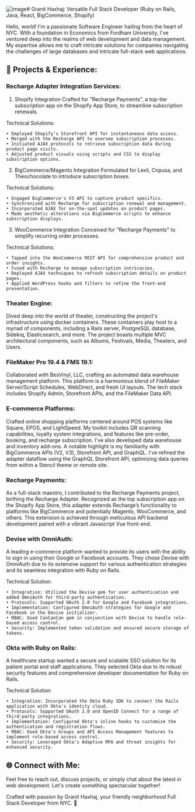![image](https://github.com/haxgranit/haxgranit/assets/28113737/3571bcaf-3bd0-4b56-8dc1-baf269997de8)# Granit Haxhaj: Versatile Full Stack Developer (Ruby on Rails, Java, React, BigCommerce, Shopify)

Hello, world! I'm a passionate Software Engineer hailing from the heart of NYC. With a foundation in Economics from Fordham University, I've ventured deep into the realms of web development and data management. My expertise allows me to craft intricate solutions for companies navigating the challenges of large databases and intricate full-stack web applications.

## 🚀 Projects & Experience:
### Recharge Adapter Integration Services:
1. Shopify Integration
Crafted for "Recharge Payments", a top-tier subscription app on the Shopify App Store, to streamline subscription renewals.

Technical Solutions:

	• Employed Shopify’s Storefront API for instantaneous data access.
	• Merged with the Recharge API to oversee subscription processes.
	• Initiated AJAX protocols to retrieve subscription data during product page visits.
	• Adjusted product visuals using scripts and CSS to display subscription options.

2. BigCommerce/Magento Integration
Formulated for Lexli, Cnpusa, and Theochocolate to introduce subscription boxes.

Technical Solutions:

	• Engaged BigCommerce's V3 API to capture product specifics.
	• Synchronized with Recharge for subscription renewal and management.
	• Incorporated AJAX for on-the-spot updates on product pages.
	• Made aesthetic alterations via BigCommerce scripts to enhance subscription displays.

3. WooCommerce Integration
Conceived for "Recharge Payments" to simplify recurring order processes.

Technical Solutions:

	• Tapped into the WooCommerce REST API for comprehensive product and order insights.
	• Fused with Recharge to manage subscription intricacies.
	• Deployed AJAX techniques to refresh subscription details on product pages.
	• Applied WordPress hooks and filters to refine the front-end presentation.


### Theater Engine:
Dived deep into the world of theater, constructing the project's infrastructure using docker containers. These containers play host to a myriad of components, including a Rails server, PostgreSQL database, Sidekiq, Elasticsearch, and more. The project boasts multiple MVC architectural components, such as Albums, Festivals, Media, Theaters, and Users.

### FileMaker Pro 19.4 & FMS 19.1:
Collaborated with BesVinyl, LLC, crafting an automated data warehouse management platform. This platform is a harmonious blend of FileMaker Server/Script Schedules, WebDirect, and fresh UI layouts. The tech stack includes Shopify Admin, Storefront APIs, and the FileMaker Data API.

### E-commerce Platforms:
Crafted online shopping platforms centered around POS systems like Square, EPOS, and LightSpeed. My toolkit includes QR scanning capabilities, loyalty system integrations, and features like pre-order, booking, and recharge subscription. I've also developed data warehouse and inventory add-ons. A notable highlight is my familiarity with BigCommerce APIs (V2, V3), Storefront API, and GraphQL. I've refined the adapter dataflow using the GraphQL Storefront API, optimizing data queries from within a Stencil theme or remote site.

### Recharge Payments:
As a full-stack maestro, I contributed to the Recharge Payments project, birthing the Recharge Adapter. Recognized as the top subscription app on the Shopify App Store, this adapter extends Recharge’s functionality to platforms like BigCommerce and potentially Magento, WooCommerce, and others. This extension is achieved through meticulous API backend development paired with a vibrant Javascript Vue front-end.

### Devise with OmniAuth:
A leading e-commerce platform wanted to provide its users with the ability to sign in using their Google or Facebook accounts. They chose Devise with OmniAuth due to its extensive support for various authentication strategies and its seamless integration with Ruby on Rails.

Technical Solution:

	• Integration: Utilized the Devise gem for user authentication and added OmniAuth for third-party authentication.
	• Protocols: Supported OAuth 2.0 for Google and Facebook integrations.
	• Implementation: Configured OmniAuth strategies for Google and Facebook in the Devise initializer.
	• RBAC: Used CanCanCan gem in conjunction with Devise to handle role-based access control.
 	• Security: Implemented token validation and ensured secure storage of tokens.

### Okta with Ruby on Rails:
A healthcare startup wanted a secure and scalable SSO solution for its patient portal and staff applications. They selected Okta due to its robust security features and comprehensive developer documentation for Ruby on Rails.

Technical Solution:

	• Integration: Incorporated the Okta Ruby SDK to connect the Rails application with Okta's identity cloud.
	• Protocols: Supported OAuth 2.0 and OpenID Connect for a range of third-party integrations.
	• Implementation: Configured Okta's inline hooks to customize the authentication and registration flows.
	• RBAC: Used Okta's Groups and API Access Management features to implement role-based access control.
	• Security: Leveraged Okta's Adaptive MFA and threat insights for enhanced security.


## 🌐 Connect with Me:
Feel free to reach out, discuss projects, or simply chat about the latest in web development. Let's create something spectacular together!

Crafted with passion by Granit Haxhaj, your friendly neighborhood Full Stack Developer from NYC. 🌟
